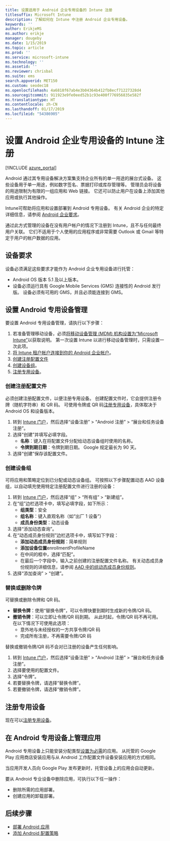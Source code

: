 ```yaml
---
title: 设置适用于 Android 企业专用设备的 Intune 注册
titlesuffix: Microsoft Intune
description: 了解如何在 Intune 中注册 Android 企业专用设备。
keywords: ''
author: ErikjeMS
ms.author: erikje
manager: dougeby
ms.date: 1/15/2019
ms.topic: article
ms.prod: ''
ms.service: microsoft-intune
ms.technology: ''
ms.assetid: ''
ms.reviewer: chrisbal
ms.suite: ems
search.appverid: MET150
ms.custom: seodec18
ms.openlocfilehash: 4a6818f67ab4e3b04364b412fb8ecf71227328d4
ms.sourcegitcommit: 911923e9fe0eed52b1c93e400f776956835e582f
ms.translationtype: HT
ms.contentlocale: zh-CN
ms.lasthandoff: 01/17/2019
ms.locfileid: "54386905"
---
```

# <a name="set-up-intune-enrollment-of-android-enterprise-dedicated-devices"></a>设置 Android 企业专用设备的 Intune 注册

[!INCLUDE [azure_portal](./includes/azure_portal.md)]

Android 通过其专用设备解决方案集支持企业所有的单一用途的展台式设备。 这些设备用于单一用途，例如数字签名、票据打印或库存管理等。 管理员会将设备的用途限制为有限的一组应用和 Web 链接。 它还可以防止用户在设备上添加其他应用或执行其他操作。

Intune可帮助将应用和设置部署到 Android 专用设备。 有关 Android 企业的特定详细信息，请参阅 [Android 企业要求](https://support.google.com/work/android/answer/6174145?hl=en&ref_topic=6151012)。

通过此方式管理的设备在没有用户帐户的情况下注册到 Intune，且不与任何最终用户关联。 它们不适用于个人使用的应用程序或非常需要 Outlook 或 Gmail 等特定于用户的帐户数据的应用。

## <a name="device-requirements"></a>设备要求

设备必须满足这些要求才能作为 Android 企业专用设备进行托管：

- Android OS 版本 5.1 及以上版本。
- 设备必须运行具有 Google Mobile Services (GMS) 连接性的 Android 发行版。 设备必须有可用的 GMS，并且必须能连接到 GMS。

## <a name="set-up-android-dedicated-device-management"></a>设置 Android 专用设备管理

要设置 Android 专用设备管理，请执行以下步骤：

1. 若准备管理移动设备，必须[将移动设备管理 (MDM) 机构设置为“Microsoft Intune”](mdm-authority-set.md)以获取说明。 第一次设置 Intune 以进行移动设备管理时，只需设置一次此项。
2. [将 Intune 租户帐户连接到你的 Android 企业帐户](connect-intune-android-enterprise.md)。
3. [创建注册配置文件](#create-an-enrollment-profile)
4. [创建设备组](#create-a-device-group)。
5. [注册专用设备](#enroll-the-dedicated-devices)。

### <a name="create-an-enrollment-profile"></a>创建注册配置文件

必须创建注册配置文件，以便注册专用设备。 创建配置文件时，它会提供注册令牌（随机字符串）和 QR 码。 可使用令牌或 QR 码[注册专用设备](#enroll-the-dedicated-devices)，具体取决于 Android OS 和设备版本。

1. 转到 [Intune 门户](https://portal.azure.com)，然后选择“设备注册” > “Android 注册” > “展台和任务设备注册”。
2. 选择“创建”并填写必填字段。
    - **名称**：键入在将配置文件分配给动态设备组时使用的名称。
    - **令牌到期日期**：令牌到期日期。 Google 规定最长为 90 天。
3. 选择“创建”保存该配置文件。

### <a name="create-a-device-group"></a>创建设备组

可将应用和策略定位到已分配或动态设备组。 可按照以下步骤配置动态 AAD 设备组，以自动填充使用特定注册配置文件进行注册的设备：

1. 转到 [Intune 门户](https://portal.azure.com)，然后选择“组” > “所有组” > “新建组”。
2. 在“组”边栏选项卡中，填写必填字段，如下所示：
    - **组类型**：安全
    - **组名称**：键入直观名称（如“出厂 1 设备”）
    - **成员身份类型**：动态设备
3. 选择“添加动态查询”。
4. 在“动态成员身份规则”边栏选项卡中，填写如下字段：
    - **添加动态成员身份规则**：简单规则
    - **添加设备位置**enrollmentProfileName
    - 在中间的框中，选择“匹配”。
    - 在最后一个字段中，输入之前创建的注册配置文件名称。
    有关动态成员身份规则的详细信息，请参阅 [AAD 中的组动态成员身份规则](https://docs.microsoft.com/azure/active-directory/users-groups-roles/groups-dynamic-membership)。 
5. 选择“添加查询” > “创建”。

### <a name="replace-or-remove-tokens"></a>替换或删除令牌

可替换或删除令牌和 QR 码。

- **替换令牌**：使用“替换令牌”，可以令牌快要到期时生成新的令牌/QR 码。
- **撤销令牌**：可以立即让令牌/QR 码到期。 从此时起，令牌/QR 码不再可用。 在以下情况下可使用此选项：
    - 意外地与未经授权的一方共享令牌/QR 码
    - 完成所有注册，不再需要令牌/QR 码

替换或撤销令牌/QR 码不会对已注册的设备产生任何影响。

1. 转到 [Intune 门户](https://portal.azure.com)，然后选择“设备注册” > “Android 注册” > “展台和任务设备注册”。
2. 选择要使用的配置文件。
3. 选择“令牌”。
4. 若要替换令牌，请选择“替换令牌”。
5. 若要撤销令牌，请选择“撤销令牌”。

## <a name="enroll-the-dedicated-devices"></a>注册专用设备

现在可以[注册专用设备](android-dedicated-devices-fully-managed-enroll.md)。

## <a name="managing-apps-on-android-dedicated-devices"></a>在 Android 专用设备上管理应用

Android 专用设备上只能安装分配类型[设置为必需](apps-deploy.md#to-assign-an-app)的应用。 从托管的 Google Play 应用商店安装应用与从 Android 工作配置文件设备安装应用的方式相同。

当应用开发人员向 Google Play 发布更新时，托管设备上的应用会自动更新。

要从 Android 专业设备中删除应用，可执行以下任一操作：
-   删除所需的应用部署。
-   创建应用的卸载部署。

## <a name="next-steps"></a>后续步骤
- [部署 Android 应用](apps-deploy.md)
- [添加 Android 配置策略](device-profiles.md)
